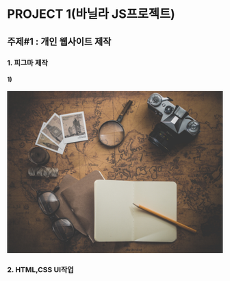 # PROJECT 1(바닐라 JS프로젝트)

## 주제#1 : 개인 웹사이트 제작
### 1. 피그마 제작
#### 1)  
![](./journey.jpg)

### 2. HTML,CSS UI작업